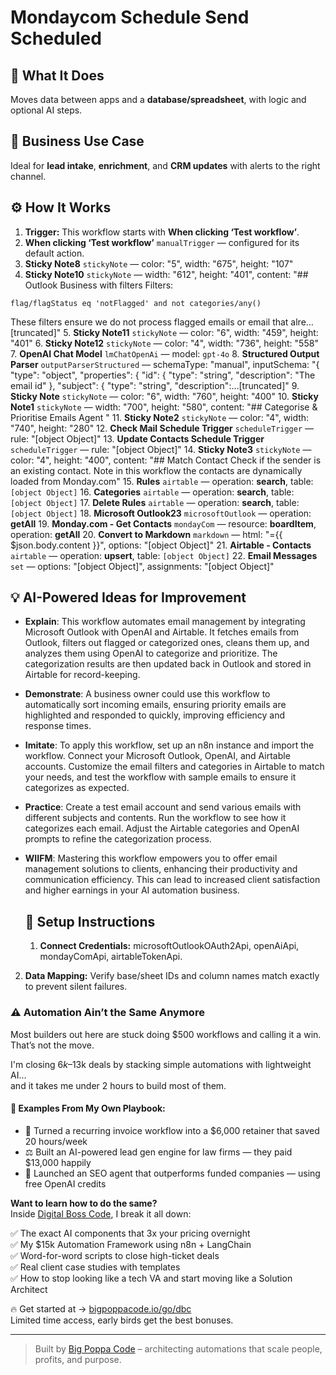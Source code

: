 # Mondaycom Schedule Send Scheduled
  ## 🚀 What It Does
  Moves data between apps and a **database/spreadsheet**, with logic and optional AI steps.
  
  ## 💼 Business Use Case
  Ideal for **lead intake**, **enrichment**, and **CRM updates** with alerts to the right channel.
  
  ## ⚙️ How It Works
  1. **Trigger:** This workflow starts with **When clicking ‘Test workflow’**.
  2. **When clicking ‘Test workflow’** `manualTrigger` — configured for its default action.
3. **Sticky Note8** `stickyNote` — color: "5", width: "675", height: "107"
4. **Sticky Note10** `stickyNote` — width: "612", height: "401", content: "## Outlook Business with filters
Filters:
```
flag/flagStatus eq 'notFlagged' and not categories/any()
```

These filters ensure we do not process flagged emails or email that alre…[truncated]"
5. **Sticky Note11** `stickyNote` — color: "6", width: "459", height: "401"
6. **Sticky Note12** `stickyNote` — color: "4", width: "736", height: "558"
7. **OpenAI Chat Model** `lmChatOpenAi` — model: `gpt-4o`
8. **Structured Output Parser** `outputParserStructured` — schemaType: "manual", inputSchema: "{
  "type": "object",
  "properties": {
    "id": {
      "type": "string",
      "description": "The email id"
    },
    "subject": {
      "type": "string",
      "description":…[truncated]"
9. **Sticky Note** `stickyNote` — color: "6", width: "760", height: "400"
10. **Sticky Note1** `stickyNote` — width: "700", height: "580", content: "## Categorise & Prioritise Emails Agent 
"
11. **Sticky Note2** `stickyNote` — color: "4", width: "740", height: "280"
12. **Check Mail Schedule Trigger** `scheduleTrigger` — rule: "[object Object]"
13. **Update Contacts Schedule Trigger** `scheduleTrigger` — rule: "[object Object]"
14. **Sticky Note3** `stickyNote` — color: "4", height: "400", content: "## Match Contact
Check if the sender is an existing contact. Note in this workflow the contacts are dynamically loaded from Monday.com"
15. **Rules** `airtable` — operation: **search**, table: `[object Object]`
16. **Categories** `airtable` — operation: **search**, table: `[object Object]`
17. **Delete Rules** `airtable` — operation: **search**, table: `[object Object]`
18. **Microsoft Outlook23** `microsoftOutlook` — operation: **getAll**
19. **Monday.com - Get Contacts** `mondayCom` — resource: **boardItem**, operation: **getAll**
20. **Convert to Markdown** `markdown` — html: "={{ $json.body.content }}", options: "[object Object]"
21. **Airtable - Contacts** `airtable` — operation: **upsert**, table: `[object Object]`
22. **Email Messages** `set` — options: "[object Object]", assignments: "[object Object]"
  
  ## 💡 AI-Powered Ideas for Improvement
  - **Explain**: This workflow automates email management by integrating Microsoft Outlook with OpenAI and Airtable. It fetches emails from Outlook, filters out flagged or categorized ones, cleans them up, and analyzes them using OpenAI to categorize and prioritize. The categorization results are then updated back in Outlook and stored in Airtable for record-keeping.

- **Demonstrate**: A business owner could use this workflow to automatically sort incoming emails, ensuring priority emails are highlighted and responded to quickly, improving efficiency and response times.

- **Imitate**: To apply this workflow, set up an n8n instance and import the workflow. Connect your Microsoft Outlook, OpenAI, and Airtable accounts. Customize the email filters and categories in Airtable to match your needs, and test the workflow with sample emails to ensure it categorizes as expected.

- **Practice**: Create a test email account and send various emails with different subjects and contents. Run the workflow to see how it categorizes each email. Adjust the Airtable categories and OpenAI prompts to refine the categorization process.

- **WIIFM**: Mastering this workflow empowers you to offer email management solutions to clients, enhancing their productivity and communication efficiency. This can lead to increased client satisfaction and higher earnings in your AI automation business.
  
  ## 🔧 Setup Instructions
  1. **Connect Credentials:** microsoftOutlookOAuth2Api, openAiApi, mondayComApi, airtableTokenApi.
2. **Data Mapping:** Verify base/sheet IDs and column names match exactly to prevent silent failures.
  
### ⚠️ Automation Ain’t the Same Anymore

Most builders out here are stuck doing $500 workflows and calling it a win.  
That’s not the move.  

I'm closing $6k–$13k deals by stacking simple automations with lightweight AI...  
and it takes me under 2 hours to build most of them.

#### 🧠 Examples From My Own Playbook:
- 🔁 Turned a recurring invoice workflow into a $6,000 retainer that saved 20 hours/week  
- ⚖️ Built an AI-powered lead gen engine for law firms — they paid $13,000 happily  
- 🚀 Launched an SEO agent that outperforms funded companies — using free OpenAI credits  

**Want to learn how to do the same?**  
Inside [Digital Boss Code](https://bigpoppacode.io/go/dbc), I break it all down:

✅ The exact AI components that 3x your pricing overnight  
✅ My $15k Automation Framework using n8n + LangChain  
✅ Word-for-word scripts to close high-ticket deals  
✅ Real client case studies with templates  
✅ How to stop looking like a tech VA and start moving like a Solution Architect  

🔥 Get started at → [bigpoppacode.io/go/dbc](https://bigpoppacode.io/go/dbc)  
Limited time access, early birds get the best bonuses.

---
> Built by [Big Poppa Code](https://bigpoppacode.io) – architecting automations that scale people, profits, and purpose.
  